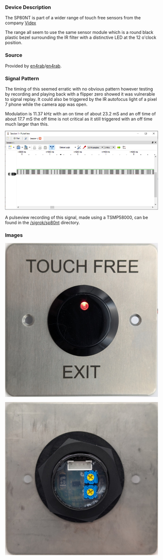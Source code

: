 ### Device Description

The SP80NT is part of a wider range of touch free sensors from the company [Videx](https://www.videxuk.com/series/nt-series-touch-free-entry-exit/) 

The range all seem to use the same sensor module which is a round black plastic bezel surrounding the IR filter with a distinctive LED at the 12 o'clock position. 

### Source

Provided by [en4rab](https://twitter.com/en4rab)/[en4rab](https://github.com/en4rab).

### Signal Pattern

The timing of this seemed erratic with no obvious pattern however testing by recording and playing back with a flipper zero showed it was vulnerable to signal replay. It could also be triggered by the IR autofocus light of a pixel 7 phone while the camera app was open.

Modulation is 11.37 kHz with an on time of about 23.2 mS and an off time of about 17.7 mS the off time is not critical as it still triggered with an off time much larger than this. 

![](img/sp80nt/SP80NT-pulseview.png)

A pulseview recording of this signal, made using a TSMP58000, can be found in the [/sigrok/sp80nt](/sigrok/sp80nt) directory. 

### Images

![](img/sp80nt/SP80NT-front.jpg)

![](img/sp80nt/SP80NT-back.jpg)
